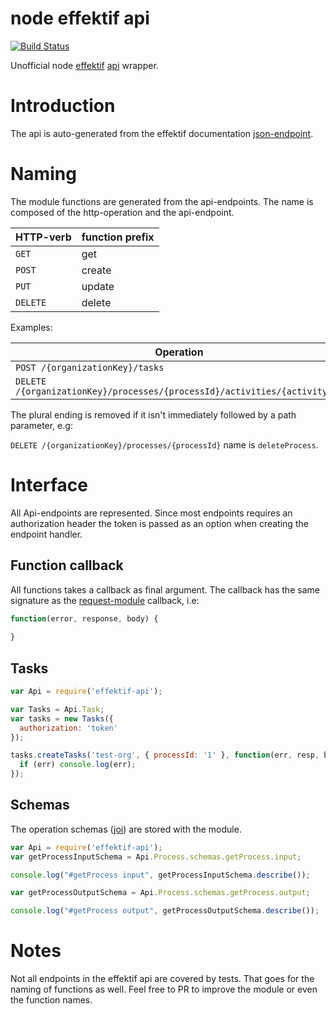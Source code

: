 node effektif api
=================

[![Build Status](https://secure.travis-ci.org/paed01/node-effektif-api.png)](http://travis-ci.org/paed01/node-effektif-api)

Unofficial node [effektif][1] [api][2] wrapper.

# Introduction

The api is auto-generated from the effektif documentation [json-endpoint][3].

# Naming

The module functions are generated from the api-endpoints. The name is composed of the http-operation and the api-endpoint.

|HTTP-verb |function prefix|
|----------|---------------|
| `GET`    | get           |
| `POST`   | create        |
| `PUT`    | update        |
| `DELETE` | delete        |

Examples:

|Operation |function name  |
|----------|---------------|
| `POST /{organizationKey}/tasks` | `createTasks` | 
| `DELETE /{organizationKey}/processes/{processId}/activities/{activityId}` | `deleteProcessActivity` | 

The plural ending is removed if it isn't immediately followed by a path parameter, e.g:

`DELETE /{organizationKey}/processes/{processId}` name is `deleteProcess`.

# Interface

All Api-endpoints are represented. Since most endpoints requires an authorization header the token is passed as an option when creating the endpoint handler.

## Function callback

All functions takes a callback as final argument. The callback has the same signature as the [request-module](https://www.npmjs.com/package/request) callback, i.e:

```javascript
function(error, response, body) {
	
}
```

## Tasks

```javascript
var Api = require('effektif-api');

var Tasks = Api.Task;
var tasks = new Tasks({
  authorization: 'token'
});

tasks.createTasks('test-org', { processId: '1' }, function(err, resp, body) {
  if (err) console.log(err);    
});
```

## Schemas

The operation schemas ([joi](https://github.com/hapijs/joi)) are stored with the module.

```javascript
var Api = require('effektif-api');
var getProcessInputSchema = Api.Process.schemas.getProcess.input;

console.log("#getProcess input", getProcessInputSchema.describe());

var getProcessOutputSchema = Api.Process.schemas.getProcess.output;

console.log("#getProcess output", getProcessOutputSchema.describe());
```

# Notes

Not all endpoints in the effektif api are covered by tests. That goes for the naming of functions as well. Feel free to PR to improve the module or even the function names.

[1]: http://www.effektif.com/
[2]: https://app.effektif.com/api-docs/index.html
[3]: https://app.effektif.com/api/v1/docs
